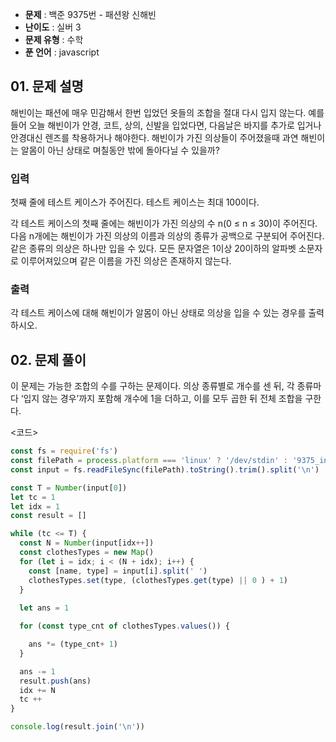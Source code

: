 - **문제** : 백준 9375번 - 패션왕 신해빈
- **난이도** : 실버 3
- **문제 유형** : 수학
- **푼 언어** : javascript

## 01. 문제 설명
해빈이는 패션에 매우 민감해서 한번 입었던 옷들의 조합을 절대 다시 입지 않는다. 예를 들어 오늘 해빈이가 안경, 코트, 상의, 신발을 입었다면, 다음날은 바지를 추가로 입거나 안경대신 렌즈를 착용하거나 해야한다. 해빈이가 가진 의상들이 주어졌을때 과연 해빈이는 알몸이 아닌 상태로 며칠동안 밖에 돌아다닐 수 있을까?

### 입력
첫째 줄에 테스트 케이스가 주어진다. 테스트 케이스는 최대 100이다.

각 테스트 케이스의 첫째 줄에는 해빈이가 가진 의상의 수 n(0 ≤ n ≤ 30)이 주어진다.
다음 n개에는 해빈이가 가진 의상의 이름과 의상의 종류가 공백으로 구분되어 주어진다. 같은 종류의 의상은 하나만 입을 수 있다.
모든 문자열은 1이상 20이하의 알파벳 소문자로 이루어져있으며 같은 이름을 가진 의상은 존재하지 않는다.

### 출력
각 테스트 케이스에 대해 해빈이가 알몸이 아닌 상태로 의상을 입을 수 있는 경우를 출력하시오.

## 02. 문제 풀이
이 문제는 가능한 조합의 수를 구하는 문제이다. 의상 종류별로 개수를 센 뒤, 각 종류마다 ‘입지 않는 경우’까지 포함해 개수에 1을 더하고, 이를 모두 곱한 뒤 전체 조합을 구한다.

  <코드>
```javascript
const fs = require('fs')
const filePath = process.platform === 'linux' ? '/dev/stdin' : '9375_input.txt'
const input = fs.readFileSync(filePath).toString().trim().split('\n')

const T = Number(input[0])
let tc = 1
let idx = 1
const result = []

while (tc <= T) {
  const N = Number(input[idx++]) 
  const clothesTypes = new Map()
  for (let i = idx; i < (N + idx); i++) {
    const [name, type] = input[i].split(' ')
    clothesTypes.set(type, (clothesTypes.get(type) || 0 ) + 1)
  }
  
  let ans = 1

  for (const type_cnt of clothesTypes.values()) {

    ans *= (type_cnt+ 1)
  }

  ans -= 1
  result.push(ans)
  idx += N
  tc ++
}

console.log(result.join('\n'))
  ```